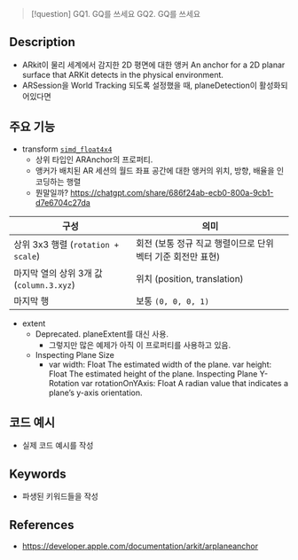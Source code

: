 >[!question]
>GQ1. GQ를 쓰세요
>GQ2. GQ를 쓰세요

## Description
- ARkit이 물리 세계에서 감지한 2D 평면에 대한 앵커
	An anchor for a 2D planar surface that ARKit detects in the physical environment.
- ARSession을 World Tracking 되도록 설정했을 때, planeDetection이 활성화되어있다면 

## 주요 기능
+ transform [`simd_float4x4`](https://developer.apple.com/documentation/simd/simd_float4x4)
	+ 상위 타입인 ARAnchor의 프로퍼티.
	+ 앵커가 배치된 AR 세션의 월드 좌표 공간에 대한 앵커의 위치, 방향, 배율을 인코딩하는 행렬
	+ 뭔말일까? https://chatgpt.com/share/686f24ab-ecb0-800a-9cb1-d7e6704c27da

|구성|의미|
|---|---|
|상위 3x3 행렬 (`rotation + scale`)|회전 (보통 정규 직교 행렬이므로 단위 벡터 기준 회전만 표현)|
|마지막 열의 상위 3개 값 (`column.3.xyz`)|위치 (position, translation)|
|마지막 행|보통 `(0, 0, 0, 1)`|

- extent
	- Deprecated. planeExtent를 대신 사용.
		- 그렇지만 많은 예제가 아직 이 프로퍼티를 사용하고 있음.
	- Inspecting Plane Size
		- var width: Float
			The estimated width of the plane.
var height: Float
The estimated height of the plane.
Inspecting Plane Y-Rotation
var rotationOnYAxis: Float
A radian value that indicates a plane’s y-axis orientation.

## 코드 예시
+ 실제 코드 예시를 작성

## Keywords
+ 파생된 키워드들을 작성

## References
- https://developer.apple.com/documentation/arkit/arplaneanchor